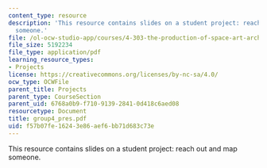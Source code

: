 ```yaml
---
content_type: resource
description: 'This resource contains slides on a student project: reach out and map
  someone.'
file: /ol-ocw-studio-app/courses/4-303-the-production-of-space-art-architecture-and-urbanism-in-dialogue-fall-2006/f57b07fe16243e86aef6bb71d683c73e_group4_pres.pdf
file_size: 5192234
file_type: application/pdf
learning_resource_types:
- Projects
license: https://creativecommons.org/licenses/by-nc-sa/4.0/
ocw_type: OCWFile
parent_title: Projects
parent_type: CourseSection
parent_uid: 6768a0b9-f710-9139-2841-0d418c6aed08
resourcetype: Document
title: group4_pres.pdf
uid: f57b07fe-1624-3e86-aef6-bb71d683c73e
---
```

This resource contains slides on a student project: reach out and map someone.